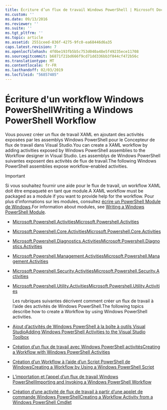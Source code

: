 ```yaml
---
title: Écriture d’un flux de travail Windows PowerShell | Microsoft Docs
ms.custom: ''
ms.date: 09/13/2016
ms.reviewer: ''
ms.suite: ''
ms.tgt_pltfrm: ''
ms.topic: article
ms.assetid: 2551ceed-836f-4275-9fc0-ea68446d6a35
caps.latest.revision: 7
ms.openlocfilehash: 4f0be193fb5b5c753d040a48e5f49235ece11708
ms.sourcegitcommit: b6871f21bd666f9cd71dd336bb3f844cf472b56c
ms.translationtype: MT
ms.contentlocale: fr-FR
ms.lasthandoff: 02/03/2019
ms.locfileid: "56857405"
---
```

# <a name="writing-a-windows-powershell-workflow"></a><span data-ttu-id="14ea6-102">Écriture d'un workflow Windows PowerShell</span><span class="sxs-lookup"><span data-stu-id="14ea6-102">Writing a Windows PowerShell Workflow</span></span>

<span data-ttu-id="14ea6-103">Vous pouvez créer un flux de travail XAML en ajoutant des activités exposées par les assemblys Windows PowerShell pour le Concepteur de flux de travail dans Visual Studio.</span><span class="sxs-lookup"><span data-stu-id="14ea6-103">You can create a XAML workflow by adding activities exposed by Windows PowerShell assemblies to the Workflow designer in Visual Studio.</span></span> <span data-ttu-id="14ea6-104">Les assemblys de Windows PowerShell suivantes exposent des activités de flux de travail.</span><span class="sxs-lookup"><span data-stu-id="14ea6-104">The following Windows PowerShell assemblies expose workflow-enabled activities.</span></span>

> [!IMPORTANT]
> <span data-ttu-id="14ea6-105">Si vous souhaitez fournir une aide pour le flux de travail, un workflow XAML doit être empaqueté en tant que module.</span><span class="sxs-lookup"><span data-stu-id="14ea6-105">A XAML workflow must be packaged as a module if you want to provide help for the workflow.</span></span> <span data-ttu-id="14ea6-106">Pour plus d’informations sur les modules, consultez [écrire un PowerShell Module de Windows](../module/writing-a-windows-powershell-module.md).</span><span class="sxs-lookup"><span data-stu-id="14ea6-106">For information about modules, see [Writing a Windows PowerShell Module](../module/writing-a-windows-powershell-module.md).</span></span>

- [<span data-ttu-id="14ea6-107">Microsoft.Powershell.Activities</span><span class="sxs-lookup"><span data-stu-id="14ea6-107">Microsoft.Powershell.Activities</span></span>](/dotnet/api/Microsoft.PowerShell.Activities)

- [<span data-ttu-id="14ea6-108">Microsoft.Powershell.Core.Activities</span><span class="sxs-lookup"><span data-stu-id="14ea6-108">Microsoft.Powershell.Core.Activities</span></span>](/dotnet/api/Microsoft.PowerShell.Core.Activities)

- [<span data-ttu-id="14ea6-109">Microsoft.Powershell.Diagnostics.Activities</span><span class="sxs-lookup"><span data-stu-id="14ea6-109">Microsoft.Powershell.Diagnostics.Activities</span></span>](/dotnet/api/Microsoft.PowerShell.Diagnostics.Activities)

- [<span data-ttu-id="14ea6-110">Microsoft.Powershell.Management.Activities</span><span class="sxs-lookup"><span data-stu-id="14ea6-110">Microsoft.Powershell.Management.Activities</span></span>](/dotnet/api/Microsoft.PowerShell.Management.Activities)

- [<span data-ttu-id="14ea6-111">Microsoft.Powershell.Security.Activities</span><span class="sxs-lookup"><span data-stu-id="14ea6-111">Microsoft.Powershell.Security.Activities</span></span>](/dotnet/api/Microsoft.PowerShell.Security.Activities)

- [<span data-ttu-id="14ea6-112">Microsoft.Powershell.Utility.Activities</span><span class="sxs-lookup"><span data-stu-id="14ea6-112">Microsoft.Powershell.Utility.Activities</span></span>](/dotnet/api/Microsoft.PowerShell.Utility.Activities)

  <span data-ttu-id="14ea6-113">Les rubriques suivantes décrivent comment créer un flux de travail à l’aide des activités de Windows PowerShell.</span><span class="sxs-lookup"><span data-stu-id="14ea6-113">The following topics describe how to create a Workflow by using Windows PowerShell activities.</span></span>

- [<span data-ttu-id="14ea6-114">Ajout d’activités de Windows PowerShell à la boîte à outils Visual Studio</span><span class="sxs-lookup"><span data-stu-id="14ea6-114">Adding Windows PowerShell Activities to the Visual Studio Toolbox</span></span>](./adding-windows-powershell-activities-to-the-visual-studio-toolbox.md)

- [<span data-ttu-id="14ea6-115">Création d’un flux de travail avec Windows PowerShell activités</span><span class="sxs-lookup"><span data-stu-id="14ea6-115">Creating a Workflow with Windows PowerShell Activities</span></span>](./creating-a-workflow-with-windows-powershell-activities.md)

- [<span data-ttu-id="14ea6-116">Création d’un Workflow à l’aide d’un Script PowerShell de Windows</span><span class="sxs-lookup"><span data-stu-id="14ea6-116">Creating a Workflow by Using a Windows PowerShell Script</span></span>](./creating-a-workflow-by-using-a-windows-powershell-script.md)

- [<span data-ttu-id="14ea6-117">L’importation et l’appel d’un flux de travail Windows PowerShell</span><span class="sxs-lookup"><span data-stu-id="14ea6-117">Importing and Invoking a Windows PowerShell Workflow</span></span>](./importing-and-invoking-a-windows-powershell-workflow.md)

- [<span data-ttu-id="14ea6-118">Création d’une activité de flux de travail à partir d’une applet de commande Windows PowerShell</span><span class="sxs-lookup"><span data-stu-id="14ea6-118">Creating a Workflow Activity from a Windows PowerShell Cmdlet</span></span>](./creating-a-workflow-activity-from-a-windows-powershell-cmdlet.md)